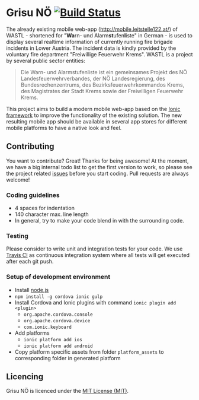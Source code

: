 Grisu NÖ [![Build Status](https://travis-ci.org/l-e-X/grisu-noe.svg?branch=master)](https://travis-ci.org/l-e-X/grisu-noe)
============

The already existing mobile web-app (http://mobile.leitstelle122.at/) of WASTL - shortened for "<strong>Wa</strong>rn- und Alarm<strong>st</strong>ufen<strong>l</strong>iste" in German - is used to display several realtime information of currently running fire brigade incidents in Lower Austria. The incident data is kindly provided by the voluntary fire department "Freiwillige Feuerwehr Krems". WASTL is a project by several public sector entities:

> Die Warn- und Alarmstufenliste ist ein gemeinsames Projekt des NÖ Landesfeuerwehrverbandes, der NÖ Landesregierung, des Bundesrechenzentrums, des Bezirksfeuerwehrkommandos Krems, des Magistrates der Stadt Krems sowie der Freiwilligen Feuerwehr Krems.

This project aims to build a modern mobile web-app based on the [Ionic framework](http://ionicframework.com/) to improve the functionality of the existing solution. The new resulting mobile app should be available in several app stores for different mobile platforms to have a native look and feel.

Contributing
------------

You want to contribute? Great! Thanks for being awesome! At the moment, we have a big internal todo list to get the first version to work, so please see the project related [issues](https://github.com/l-e-X/grisu-noe/issues) before you start coding. Pull requests are always welcome!

### Coding guidelines

- 4 spaces for indentation
- 140 character max. line length
- In general, try to make your code blend in with the surrounding code.

### Testing

Please consider to write unit and integration tests for your code. We use [Travis CI](https://travis-ci.org/l-e-X/grisu-noe) as continuous integration system where all tests will get executed after each git push.

### Setup of development environment

- Install [node.js](http://nodejs.org/)
- `npm install -g cordova ionic gulp`
- Install Cordova and Ionic plugins with command `ionic plugin add <plugin>`
  - `org.apache.cordova.console`
  - `org.apache.cordova.device`
  - `com.ionic.keyboard`
- Add platforms
  - `ionic platform add ios`
  - `ionic platform add android`
- Copy platform specific assets from folder `platform_assets` to corresponding folder in generated platform

Licencing
---------

Grisu NÖ is licenced under the [MIT License (MIT)](http://opensource.org/licenses/MIT).
